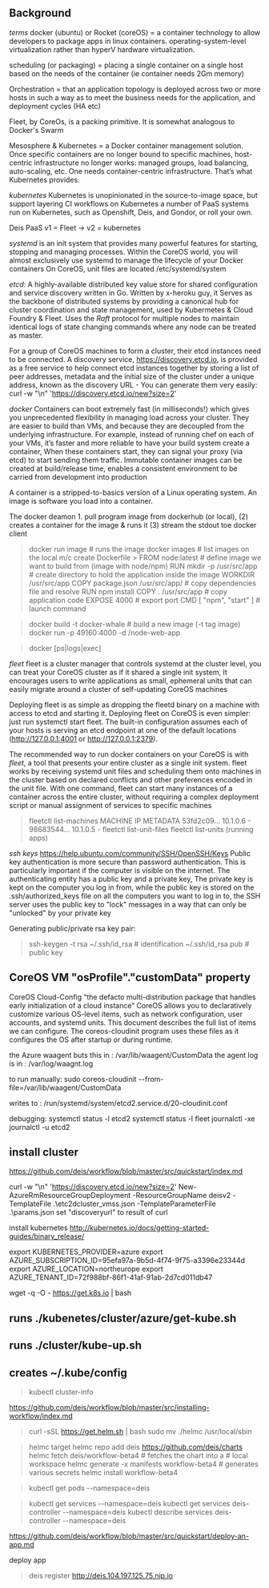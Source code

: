 Background
----------

*terms*
docker (ubuntu) or Rocket (coreOS) = a container technology to allow developers to package apps in linux containers. operating-system-level virtualization rather than hyperV hardware virtualization.

scheduling (or packaging) = placing a single container on a single host based on the needs of the container (ie container needs 2Gm memory)

Orchestration =  that an application topology is deployed across two or more hosts in such a way as to meet the business needs for the application, and deployment cycles (HA etc)

Fleet, by CoreOs, is a packing primitive.  It is somewhat analogous to Docker's Swarm

Mesosphere & Kubernetes = a Docker container management solution. Once specific containers are no longer bound to specific machines, host-centric infrastructure no longer works: managed groups, load balancing, auto-scaling, etc. One needs container-centric infrastructure. That’s what Kubernetes provides.

*kubernetes* 
  Kubernetes is unopinionated in the source-to-image space, but support layering CI workflows on Kubernetes 
  a number of PaaS systems run on Kubernetes, such as Openshift, Deis, and Gondor, or roll your own.
  
Deis PaaS v1 = Fleet -> v2 = kubernetes
 
*systemd* is an init system that provides many powerful features for starting, stopping and managing processes. Within the CoreOS world, you will almost exclusively use systemd to manage the lifecycle of your Docker containers
On CoreOS, unit files are located  /etc/systemd/system

*etcd*: A highly-available distributed key value store for shared configuration and service discovery written in Go. Written by x-heroku guy, it Serves as the backbone of distributed systems by providing a canonical hub for cluster coordination and state management, used by Kubermetes & Cloud Foundry & Fleet. Uses the _Raft_ protocol for multiple nodes to maintain identical logs of state changing commands where any node can be treated as master.

For a group of CoreOS machines to form a cluster, their etcd instances need to be connected. A discovery service, https://discovery.etcd.io, is provided as a free service to help connect etcd instances together by storing a list of peer addresses, metadata and the initial size of the cluster under a unique address, known as the discovery URL - You can generate them very easily:
 curl -w "\n" 'https://discovery.etcd.io/new?size=2'
 
 
*docker* Containers can boot extremely fast (in milliseconds!) which gives you unprecedented flexibility in managing load across your cluster. They are easier to build than VMs, and because they are decoupled from the underlying infrastructure. For example, instead of running chef on each of your VMs, it’s faster and more reliable to have your build system create a container, When these containers start, they can signal your proxy (via etcd) to start sending them traffic. Immutable container images can be created at build/release time, enables a consistent environment to be carried from development into production

A container is a stripped-to-basics version of a Linux operating system. An image is software you load into a container.

 The docker deamon 1. pull program image from dockerhub (or local), (2) creates a container for the image & runs it (3) stream the stdout toe docker client
 
 > docker run image # runs the image
 > docker images # list images on the local m/c
 > create Dockerfile > 
    FROM node:latest           # define image we want to build from (image with node/npm)
    RUN mkdir -p /usr/src/app  # create directory to hold the application inside the image
    WORKDIR /usr/src/app
    COPY package.json /usr/src/app/ # copy dependencies file and resolve
    RUN npm install
    COPY . /usr/src/app     # copy application code
    EXPOSE 4000             # export port
    CMD [ "npm", "start" ]  # launch command



 > docker build -t docker-whale # build a new image (-t tag image)
 > docker run -p 49160:4000 -d <your username>/node-web-app
 
 > docker [ps|logs|exec]
 

*fleet* fleet is a cluster manager that controls systemd at the cluster level, you can treat your CoreOS cluster as if it shared a single init system, It encourages users to write applications as small, ephemeral units that can easily migrate around a cluster of self-updating CoreOS machines

Deploying fleet is as simple as dropping the fleetd binary on a machine with access to etcd and starting it. Deploying fleet on CoreOS is even simpler: just run systemctl start fleet.  The built-in configuration assumes each of your hosts is serving an etcd endpoint at one of the default locations (http://127.0.0.1:4001 or http://127.0.0.1:2379). 

The recommended way to run docker containers on your CoreOS is with *fleet*, a tool that presents your entire cluster as a single init system. fleet works by receiving systemd unit files and scheduling them onto machines in the cluster based on declared conflicts and other preferences encoded in the unit file. With one command, fleet can start many instances of a container across the entire cluster, without requiring a complex deployment script or manual assignment of services to specific machines

> fleetctl list-machines
MACHINE         IP              METADATA
53fd2c09...     10.1.0.6        -
98683544...     10.1.0.5        -
> fleetctl list-unit-files
> fleetctl list-units  (running apps)

*ssh keys*
https://help.ubuntu.com/community/SSH/OpenSSH/Keys
Public key authentication is more secure than password authentication. This is particularly important if the computer is visible on the internet.
The authenticating entity has a public key and a private key,  The private key is kept on the computer you log in from, while the public key is stored on the .ssh/authorized_keys file on all the computers you want to log in to, the SSH server uses the public key to "lock" messages in a way that can only be "unlocked" by your private key 

Generating public/private rsa key pair:
> ssh-keygen -t rsa
	~/.ssh/id_rsa # identification
	~/.ssh/id_rsa.pub # public key



 
CoreOS VM "osProfile"."customData" property
--------------------------------------------

CoreOS Cloud-Config “the defacto multi-distribution package that handles early initialization of a cloud instance”
CoreOS allows you to declaratively customize various OS-level items, such as network configuration, user accounts, and systemd units. This document describes the full list of items we can configure. The coreos-cloudinit program uses these files as it configures the OS after startup or during runtime.

the Azure waagent buts this in : /var/lib/waagent/CustomData
the agent log is in : /var/log/waagnt.log

to run manually: sudo coreos-cloudinit --from-file=/var/lib/waagent/CustomData

writes to : /run/systemd/system/etcd2.service.d/20-cloudinit.conf

debugging:
systemctl status -l etcd2
systemctl status -l fleet
journalctl -xe
journalctl -u etcd2



install cluster
---------------


https://github.com/deis/workflow/blob/master/src/quickstart/index.md

curl -w "\n" 'https://discovery.etcd.io/new?size=2'
New-AzureRmResourceGroupDeployment -ResourceGroupName deisv2 -TemplateFile .\etc2dcluster_vmss.json -TemplateParameterFile .\params.json
set "discoveryurl" to result of curl

install kubernetes
http://kubernetes.io/docs/getting-started-guides/binary_release/

export KUBERNETES_PROVIDER=azure
export AZURE_SUBSCRIPTION_ID=95efa97a-9b5d-4f74-9f75-a3396e23344d
export AZURE_LOCATION=northeurope
export AZURE_TENANT_ID=72f988bf-86f1-41af-91ab-2d7cd011db47

wget -q -O - https://get.k8s.io | bash
## runs ./kubenetes/cluster/azure/get-kube.sh
  ## runs ./cluster/kube-up.sh
## creates ~/.kube/config

> kubectl cluster-info


https://github.com/deis/workflow/blob/master/src/installing-workflow/index.md

> curl -sSL https://get.helm.sh | bash
> sudo mv ./helmc /usr/local/sbin

> helmc target
> helmc repo add deis https://github.com/deis/charts
> helmc fetch deis/workflow-beta4             # fetches the chart into a
                                              # local workspace
> helmc generate -x manifests workflow-beta4  # generates various secrets
> helmc install workflow-beta4  

> kubectl get pods  --namespace=deis

> kubectl get services --namespace=deis
> kubectl get services deis-controller --namespace=deis
> kubectl describe services  deis-controller --namespace=deis


https://github.com/deis/workflow/blob/master/src/quickstart/deploy-an-app.md

deploy app

> deis register http://deis.104.197.125.75.nip.io
